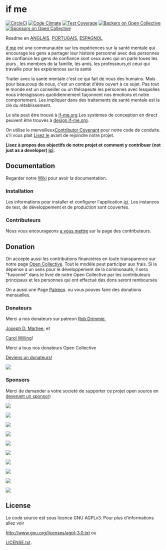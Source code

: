 # if me

[![CircleCI](https://circleci.com/gh/ifmeorg/ifme/tree/master.svg?style=svg)](https://circleci.com/gh/ifmeorg/ifme/tree/master)
[![Code Climate](https://codeclimate.com/github/ifmeorg/ifme/badges/gpa.svg)](https://codeclimate.com/github/ifmeorg/ifme)
[![Test Coverage](https://api.codeclimate.com/v1/badges/f9444a4d4116720518fe/test_coverage)](https://codeclimate.com/github/ifmeorg/ifme/test_coverage)
[![Backers on Open Collective](https://opencollective.com/ifme/backers/badge.svg)](#backers)
[![Sponsors on Open Collective](https://opencollective.com/ifme/sponsors/badge.svg)](#sponsors)

 Readme en [ANGLAIS](https://github.com/ifmeorg/ifme/blob/master/README.md), [PORTUGAIS](https://github.com/ifmeorg/ifme/blob/master/README-PT.md), [ESPAGNOL](https://github.com/ifmeorg/ifme/blob/master/README-ES.md)

[if me](https://www.if-me.org/) est une communautée  sur les expériences sur la santé mentale qui encourage les gens a partager leur histoire personnel avec des personnes de confiance les gens de confiance sont ceux avec qui on parle toues les jours , les membres de la famille, les amis, les professeurs,et ceux qui travaille pour les expériences sur la santé

 
Traiter avec la santé mentale c'est ce qui fait de nous des humains. Mais pour beaucoup de nous, c'est un combat d'être ouvert à ce sujet. Pas tout le monde est un  conseiller ou un thérapeute les personnes avec lesquelles nous interagissons quotidiennement façonnent nos émotions et notre comportement.
Les impliquer dans des traitements de santé mentale est la clé du rétablissement.
  

Le site  peut être trouvé à [if-me.org](https://www.if-me.org/).Les systèmes de conception en direct peuvent être trouvés à [design.if-me.org](http://design.if-me.org/).

  

On utilise le merveilleux[Contributor Covenant](http://contributor-covenant.org) pour notre code de conduite. s'il vous plait
[Lisez le](https://github.com/ifmeorg/ifme/blob/master/code_of_conduct.md) avant de rejoindre notre projet.

  

**Lisez à propos des objectifs de notre projet et comment y contribuer (not just as a developer) [ici](https://github.com/ifmeorg/ifme/blob/master/CONTRIBUTING.md).**

  

## Documentation

  

Regarder notre [Wiki](https://github.com/ifmeorg/ifme/wiki) pour avoir la documentation.

  

### Installation

  

Les informations pour installer et configurer l'application [ici](https://github.com/ifmeorg/ifme/wiki/Installation). Les instances de test, de développement et de production sont couvertes.

  

### Contributeurs

  

Nous vous encourageons [a vous mettre](https://github.com/ifmeorg/ifme/wiki/Contributor-Blurb) sur la page des contributeurs.

  

## Donation

  

On accepte aussi les contributions financières en toute transparence sur notre page
[Open Collective](https://opencollective.com/ifme).
Tout le modèle peut participer aux frais. Si la dépense a un sens pour le développement de  la communauté, il sera "fusionné" dans le livre de notre Open Collective  par les contributeurs principaux et les personnes qui ont effectué des dons seront remboursés

  

On a aussi une Page  [Patreon](https://www.patreon.com/ifme). ou vous pouves faire des donations mensuelles.

  

### Donateurs

  
Merci a nos donateurs sur patreon [Rob Drimmie](https://www.patreon.com/user?u=3251857),

[Joseph D. Marhee](https://www.patreon.com/user?u=2899171), et

[Carol Willing](https://www.patreon.com/user?u=202458)!

  
Merci a tous nos donateurs Open Collective

[Deviens un donateurs!](https://opencollective.com/ifme#backer)

  

<a  href="https://opencollective.com/ifme#backers"  target="_blank"><img  src="https://opencollective.com/ifme/backers.svg?width=890"></a>

  

### Sponsors

 
Merci de demander a votre societé de supporter ce projet open source en 
 [devenant un sponsor](https://opencollective.com/ifme#sponsor))

  

<a  href="https://opencollective.com/ifme/sponsor/0/website"  target="_blank"><img  src="https://opencollective.com/ifme/sponsor/0/avatar.svg"></a>

<a  href="https://opencollective.com/ifme/sponsor/1/website"  target="_blank"><img  src="https://opencollective.com/ifme/sponsor/1/avatar.svg"></a>

<a  href="https://opencollective.com/ifme/sponsor/2/website"  target="_blank"><img  src="https://opencollective.com/ifme/sponsor/2/avatar.svg"></a>

<a  href="https://opencollective.com/ifme/sponsor/3/website"  target="_blank"><img  src="https://opencollective.com/ifme/sponsor/3/avatar.svg"></a>

<a  href="https://opencollective.com/ifme/sponsor/4/website"  target="_blank"><img  src="https://opencollective.com/ifme/sponsor/4/avatar.svg"></a>

<a  href="https://opencollective.com/ifme/sponsor/5/website"  target="_blank"><img  src="https://opencollective.com/ifme/sponsor/5/avatar.svg"></a>

<a  href="https://opencollective.com/ifme/sponsor/6/website"  target="_blank"><img  src="https://opencollective.com/ifme/sponsor/6/avatar.svg"></a>

<a  href="https://opencollective.com/ifme/sponsor/7/website"  target="_blank"><img  src="https://opencollective.com/ifme/sponsor/7/avatar.svg"></a>

<a  href="https://opencollective.com/ifme/sponsor/8/website"  target="_blank"><img  src="https://opencollective.com/ifme/sponsor/8/avatar.svg"></a>

<a  href="https://opencollective.com/ifme/sponsor/9/website"  target="_blank"><img  src="https://opencollective.com/ifme/sponsor/9/avatar.svg"></a>

  

## License

  

Le code source est sous licence GNU AGPLv3. Pour plus d'informations allez voir 

http://www.gnu.org/licenses/agpl-3.0.txt ou

[LICENSE.txt](https://github.com/ifmeorg/ifme/blob/master/LICENSE.txt).
